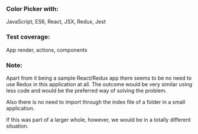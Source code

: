 ### Color Picker with:
  JavaScript, ES6, React, JSX, Redux, Jest

### Test coverage:  
  App render, actions, components

### Note:  
  Apart from it being a sample React/Redux app
  there seems to be no need to use Redux in this
  application at all. The outcome would be very
  similar using less code and  would be the
  preferred way of solving the problem.

  Also there is no need to import through the index
  file of a folder in a small application. 

  If this was part of a larger whole, however, 
  we would be in a totally different situation.

